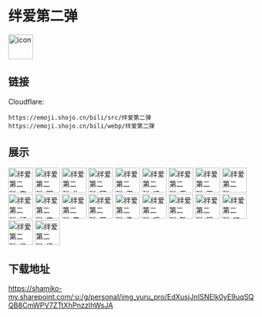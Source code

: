 # 绊爱第二弹
<img src="https://emoji.shojo.cn/bili/src/绊爱第二弹/icon.png" width="50" height="50" alt="icon">

## 链接
Cloudflare:
```
https://emoji.shojo.cn/bili/src/绊爱第二弹
https://emoji.shojo.cn/bili/webp/绊爱第二弹
```
## 展示
<img src="https://emoji.shojo.cn/bili/src/绊爱第二弹/绊爱第二弹-丧.png" width="50" height="50" alt="绊爱第二弹-丧">
<img src="https://emoji.shojo.cn/bili/src/绊爱第二弹/绊爱第二弹-啊呜.png" width="50" height="50" alt="绊爱第二弹-啊呜">
<img src="https://emoji.shojo.cn/bili/src/绊爱第二弹/绊爱第二弹-生气气.png" width="50" height="50" alt="绊爱第二弹-生气气">
<img src="https://emoji.shojo.cn/bili/src/绊爱第二弹/绊爱第二弹-盯.png" width="50" height="50" alt="绊爱第二弹-盯">
<img src="https://emoji.shojo.cn/bili/src/绊爱第二弹/绊爱第二弹-忍耐.png" width="50" height="50" alt="绊爱第二弹-忍耐">
<img src="https://emoji.shojo.cn/bili/src/绊爱第二弹/绊爱第二弹-紧张.png" width="50" height="50" alt="绊爱第二弹-紧张">
<img src="https://emoji.shojo.cn/bili/src/绊爱第二弹/绊爱第二弹-无能狂怒.png" width="50" height="50" alt="绊爱第二弹-无能狂怒">
<img src="https://emoji.shojo.cn/bili/src/绊爱第二弹/绊爱第二弹-再见.png" width="50" height="50" alt="绊爱第二弹-再见">
<img src="https://emoji.shojo.cn/bili/src/绊爱第二弹/绊爱第二弹-哈？.png" width="50" height="50" alt="绊爱第二弹-哈？">
<img src="https://emoji.shojo.cn/bili/src/绊爱第二弹/绊爱第二弹-好耶.png" width="50" height="50" alt="绊爱第二弹-好耶">
<img src="https://emoji.shojo.cn/bili/src/绊爱第二弹/绊爱第二弹-充电.png" width="50" height="50" alt="绊爱第二弹-充电">
<img src="https://emoji.shojo.cn/bili/src/绊爱第二弹/绊爱第二弹-晕晕.png" width="50" height="50" alt="绊爱第二弹-晕晕">
<img src="https://emoji.shojo.cn/bili/src/绊爱第二弹/绊爱第二弹-开始了.png" width="50" height="50" alt="绊爱第二弹-开始了">
<img src="https://emoji.shojo.cn/bili/src/绊爱第二弹/绊爱第二弹-撒花.png" width="50" height="50" alt="绊爱第二弹-撒花">
<img src="https://emoji.shojo.cn/bili/src/绊爱第二弹/绊爱第二弹-哼.png" width="50" height="50" alt="绊爱第二弹-哼">
<img src="https://emoji.shojo.cn/bili/src/绊爱第二弹/绊爱第二弹-酷.png" width="50" height="50" alt="绊爱第二弹-酷">
<img src="https://emoji.shojo.cn/bili/src/绊爱第二弹/绊爱第二弹-睡觉.png" width="50" height="50" alt="绊爱第二弹-睡觉">
<img src="https://emoji.shojo.cn/bili/src/绊爱第二弹/绊爱第二弹-吃瓜.png" width="50" height="50" alt="绊爱第二弹-吃瓜">
<img src="https://emoji.shojo.cn/bili/src/绊爱第二弹/绊爱第二弹-挑衅.png" width="50" height="50" alt="绊爱第二弹-挑衅">
<img src="https://emoji.shojo.cn/bili/src/绊爱第二弹/绊爱第二弹-悟了.png" width="50" height="50" alt="绊爱第二弹-悟了">

## 下载地址

https://shamiko-my.sharepoint.com/:u:/g/personal/img_yuru_pro/EdXusjJnISNElk0yE9uqSQQB8CmWPV7ZTtXhPnzzIhWsJA